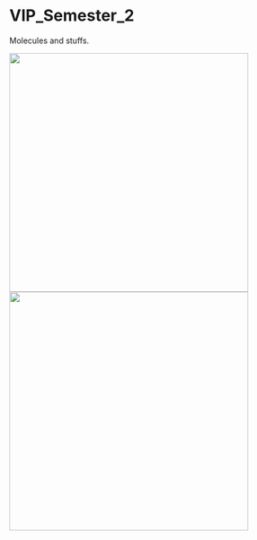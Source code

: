 # VIP_Semester_2
Molecules and stuffs.

<p float="left">
<img src="https://github.com/tomonarifeehan/VIP_Semester_2/blob/master/salt.png" width="425"/> 
<img src="https://github.com/tomonarifeehan/VIP_Semester_2/blob/master/salt2.jpg" width="425"/>
</p>
